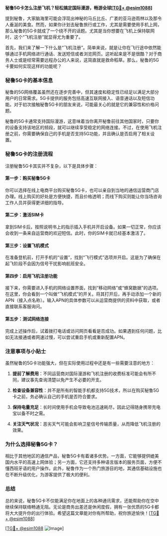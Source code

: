 **秘鲁5G卡怎么注册飞机？轻松搞定国际漫游，畅游全球[[TG💪+ @esim1088](https://t.me/s/esim1088)]**

提到秘鲁，大家脑海里可能会浮现出神秘的马丘比丘、广袤的亚马逊雨林以及那令人垂涎的美食。然而，如果你计划去秘鲁旅行或工作，尤其是需要使用手机上网，那么秘鲁的5G卡就成了一个绕不开的话题。尤其是当你想要在飞机上保持联网时，这个“飞机注册”就显得尤为重要了。

首先，我们来了解一下什么是“飞机注册”。简单来说，就是让你在飞行途中依然能够通过手机网络进行通话、发送短信或者浏览网页。这听起来是不是很酷？对于商务人士或是经常需要远程办公的人来说，这简直就是救命稻草。那么，秘鲁的5G卡要如何实现这样的功能呢？

### **秘鲁5G卡的基本信息**

秘鲁的5G网络覆盖虽然还在逐步完善中，但其速度和稳定性已经足以满足大部分用户的日常需求。5G卡提供的服务包括高速互联网接入、语音通话以及短信功能。对于初次接触秘鲁5G卡的朋友来说，可能最关心的就是它的兼容性和价格问题。

秘鲁的5G卡通常支持国际漫游，这意味着当你离开秘鲁前往其他国家时，只要你的设备支持该地区的频段，就可以继续享受稳定的网络连接。不过，在使用飞机注册之前，你需要确保自己的手机是否支持5G功能，并且确认是否启用了相关设置。

### **秘鲁5G卡的注册流程**

注册秘鲁5G卡其实并不复杂，以下是具体步骤：

#### **第一步：购买秘鲁5G卡**
你可以选择在线上电商平台购买秘鲁5G卡，也可以亲自到当地的通信运营商门店办理。线上购买的好处是方便快捷，而且价格透明；而线下购买则能让你当场咨询工作人员并获得更详细的指导。

#### **第二步：激活SIM卡**
拿到SIM卡后，按照说明书上的指示插入手机并开启设备。如果一切正常，你应该会收到一条来自运营商的欢迎短信。此时，你的SIM卡就已经基本激活了。

#### **第三步：设置飞机模式**
在准备登机前，打开手机的“设置”，找到“飞行模式”选项并开启。这是为了确保在起飞阶段不会因为信号干扰影响航班安全。

#### **第四步：启用飞机注册功能**
接下来，你需要进入手机的网络设置界面，找到“移动网络”或“蜂窝数据”的选项。在这里，你会看到一个叫做“飞机模式”的开关。将其打开后，再手动添加一个新的APN（接入点名称）。输入APN的具体参数可以从运营商提供的资料中获取，或者直接联系客服询问。

#### **第五步：测试网络连接**
完成上述操作后，试着拨打电话或访问网页看看是否成功。如果遇到任何问题，比如无法接通或者网速过慢，可以尝试重启手机或重新配置APN。

### **注意事项与小贴士**

虽然秘鲁的5G卡功能强大，但在实际使用过程中还是有一些需要注意的地方：

1. **提前了解费用**：不同运营商对国际漫游和飞机注册的收费标准可能会有所不同，建议事先查询清楚以免产生不必要的开支。
   
2. **检查设备兼容性**：并不是所有的智能手机都支持5G技术，所以在购买秘鲁5G卡之前，务必确认自己的手机是否符合要求。

3. **保持电量充足**：长时间使用手机会导致电池迅速耗尽，因此记得随身携带充电宝以备不时之需。

4. **关注天气状况**：恶劣天气可能会影响卫星信号传输质量，从而降低飞机注册的效果。

### **为什么选择秘鲁5G卡？**

相比于其他地区的通信产品，秘鲁5G卡有着诸多优势。一方面，它能够提供媲美国内水平的高速上网体验；另一方面，它还支持多种语言版本的服务页面，方便不懂西班牙语的用户操作。此外，秘鲁作为一个热门旅游目的地，其通信基础设施也在不断升级优化，为游客提供了极大的便利。

### **总结**

总的来说，秘鲁5G卡不仅能满足你在地面上的各种通讯需求，还能帮助你在空中继续保持联络畅通无阻。无论是商务出差还是休闲度假，拥有一张优质的5G卡都将大大提升你的出行体验。希望这篇文章能对你有所帮助，祝你旅途愉快！[[TG💪+ @esim1088](https://t.me/s/esim1088)]

[[TG💪+ @esim1088](https://t.me/s/esim1088) ![Image](https://i.postimg.cc/4NQfJmqS/Snipaste-2025-05-13-00-14-12.png)]